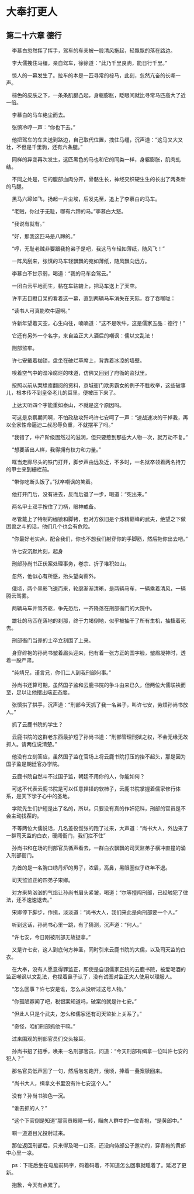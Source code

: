 # 大奉打更人 
 ## 第二十六章 德行
     李慕白忽然挥了挥手，驾车的车夫被一股清风拖起，轻飘飘的落在路边。

    李大儒拽住马缰，亲自驾车，徐徐道：“此乃千里良驹，能日行千里。”

    惊人的一幕发生了。拉车的本是一匹寻常的棕马，此刻，忽然亢奋的长嘶一声。

    棕色的皮肤之下，一条条肌腱凸起，身躯膨胀，眨眼间就比寻常马匹高大了近一倍。

    李慕白的马车绝尘而去。

    张慎冷哼一声：“你也下去。”

    他把驾车的车夫送到路边，自己取代位置，拽住马缰，沉声道：“这马又大又壮，不但是千里驹，还有六条腿。”

    同样的异变再次发生，这匹黑色的马也和它的同类一样，身躯膨胀，肌肉虬结。

    不同之处是，它的腹部血肉分开，骨骼生长，神经交织硬生生的长出了两条新的马腿。

    黑马六蹄如飞，扬起一片尘埃，后发先至，追上了李慕白的马车。

    “老贼，你过于无耻，哪有六蹄的马。”李慕白大怒。

    “我说有就有。”

    “好，那我这匹马是八蹄的。”

    “哼，无耻老贼非要跟我抢弟子是吧，我这马车轻如薄纸，随风飞！”

    一阵风刮来，张慎的马车轻飘飘的宛如薄纸，随风飘向远方。

    李慕白不甘示弱，喝道：“我的马车会驾云。”

    一团白云平地而生，黏在车轱辘上，把马车送上了天空。

    许平志目瞪口呆的看着这一幕，直到两辆马车消失在天际，吞了吞喉咙：

    “读书人可真能吹牛逼啊。”

    许新年望着天空，心生向往，喃喃道：“这不是吹牛，这是儒家五品：德行！”

    它还有另外一个名字，来自监正大人酒后的嘲讽：儒以文乱法！

    刑部监牢。

    许七安戴着枷锁，盘坐在破烂草席上，背靠着冰凉的墙壁。

    嗅着空气中的湿冷腐烂的味道，仿佛又回到了府衙的监狱里。

    按照以前从案牍库翻阅的资料，京城衙门欺男霸女的例子不胜枚举，这些破事儿，根本传不到皇帝老儿的耳里，便被压下来了。

    上达天听四个字能重如泰山，不就是这个原因吗。

    可这是京察期间啊，不怕政敌攻歼吗许七安呵了一声：“速战速决的干掉我，再以全家性命逼迫二叔忍辱负重，不就摆平了吗。”

    “我错了，中产阶级固然过的滋润，但只要惹到那些大人物一次，就万劫不复。”

    “想要活出人样，我得拥有权力和力量。”

    哐当走廊尽头的铁门打开，脚步声由远及近，不多时，一名狱卒领着两名持刀的甲士来到栅栏前。

    “带你吃断头饭了。”狱卒嘲讽的笑着。

    他打开门后，没有进去，反而后退了一步，喝道：“死出来。”

    两名甲士双手按住了刀柄，眼神戒备。

    尽管戴上了特制的枷锁和脚铐，但对方依旧是个炼精巅峰的武夫，绝望之下做困兽之斗的话，他们几个也会有危险。

    “你最好老实点，配合我们，你也不想我们射穿你的手脚筋，然后拖你出去吧。”

    许七安沉默片刻，起身

    刑部孙尚书正伏案处理事务，卷宗、折子堆积如山。

    忽然，他似心有所感，抬头望向窗外。

    俄顷，两个黑影飞速而来，轮廓渐渐清晰，是两辆马车，一辆乘着清风，一辆腾云驾雾。

    两辆马车并驾齐驱，争先恐后，一齐降落在刑部衙门的大院中。

    雄壮的马匹在落地的刹那，终于力竭倒地，似乎被抽干了所有生机，抽搐着死去。

    刑部衙门当差的士卒立刻围了上来。

    身穿绯袍的孙尚书皱着眉头迎来，他有着一张方正的国字脸，皱眉凝神时，透着一股严肃。

    “纯靖兄，谨言兄，你们二人到我刑部何事。”

    孙尚书还算可期，虽然国子监和云鹿书院的争斗由来已久，但两位大儒联袂而至，足以让他摆出端正态度。

    张慎拱了拱手，沉声道：“刑部今天抓了我一名弟子，叫许七安，劳烦孙尚书放人。”

    抓了云鹿书院的学生？

    云鹿书院的这群老东西最护短了孙尚书道：“刑部管理刑狱之权，不会无缘无故抓人。请两位说清楚。”

    他没有立刻答应，虽然国子监在官场上将云鹿书院打压的抬不起头，那是因为国子监是朝廷官办学院。

    云鹿书院自然斗不过国子监，朝廷不用你的人，你能如何？

    可这不代表云鹿书院是可以任意捏揉的软柿子，云鹿书院掌握着儒家修行体系，是天下学子心中的圣地。

    学院先生们护短是出了名的，所以，只要没有真的作奸犯科，刑部的官员是不会主动找茬的。

    不等两位大儒说话，几名差役慌张的跑了过来，大声道：“尚书大人，外边来了一群司天监的白衣，硬闯衙门，我们拦不住”

    孙尚书和在场的刑部官员循声看去，一群白衣飘飘的司天监弟子横冲直撞的涌入刑部衙门。

    为首的是一名胸口绣丹炉的男子，浓眉，高鼻，黑眼圈似乎终年不退。

    司天监监正的四弟子宋卿。

    对方来势汹汹的气焰让孙尚书眉头紧皱，喝道：“尔等擅闯刑部，已经触犯了律法，还不速速退去。”

    宋卿停下脚步，作揖，淡淡道：“尚书大人，我们来此是向刑部要一个人。”

    听到这话，孙尚书心里一跳，有了猜测，沉声道：“何人。”

    “许七安，今日刚被刑部无故捉拿。”

    又是许七安，这人到底何方神圣，同时引来云鹿书院的大儒，以及司天监的白衣。

    在大奉，没有人愿意得罪监正，即使是自诩儒家正统的云鹿书院，被爱喝酒的监正嘲讽以文乱法，也捏着鼻子认了，没有试图对监正大人使用以理服人。

    “怎么回事？许七安是谁，怎么从没听过这号人物。”

    “你孤陋寡闻了吧，税银案知道吗，破案的就是许七安。”

    “但此人只是个武夫，怎么和儒家还有司天监扯上关系了。”

    “奇怪，咱们刑部抓他干嘛。”

    过来围观的刑部官员们交头接耳。

    孙尚书招了招手，唤来一名刑部官员，问道：“今天刑部有缉拿一位叫许七安的犯人？”

    那名官员低声回了一句，然后匆匆跑开，俄顷，捧着一叠案牍回来。

    “尚书大人，缉拿文书里没有许七安这个人。”

    没有？孙尚书脸色一沉。

    “谁去抓的人？”

    “这个下官倒是知道”那官员眼睛一转，瞄向人群中的一位青袍，“是黄郎中。”

    唰一道道目光投射过来。

    那位返回刑部后，只来得及喝一口茶，还没向侍郎公子邀功的，穿青袍的黄郎中心里一凉。

    ps：下班后坐在电脑前码字，码着码着，不知道怎么回事就睡着了。延迟了更新。

    抱歉，今天有点累了。